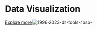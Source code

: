 # Data Visualization
[Explore more](https://datawrapper.dwcdn.net/NMdoh/1/")
![1996-2023-dh-tools-nbsp-](https://github.com/inyoung-j/is578-intro-dh/assets/144145472/ddc182a5-4351-44a1-b78f-4101f705ad49)</a>